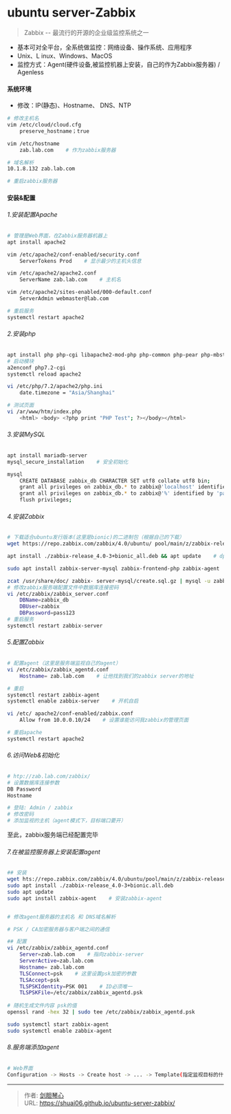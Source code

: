 # ubuntu server-Zabbix




>Zabbix -- 最流行的开源的企业级监控系统之一

- 基本可对全平台，全系统做监控：网络设备、操作系统、应用程序
- Unix、L inux、Windows、MacOS
- 监控方式：Agent(硬件设备,被监控机器上安装，自己的作为Zabbix服务器) / Agenless

#### 系统环境

- 修改：IP(静态)、Hostname、 DNS、NTP
```bash
# 修改主机名
vim /etc/cloud/cloud.cfg
    preserve_hostname；true

vim /etc/hostname
    zab.lab.com    # 作为zabbix服务器

# 域名解析
10.1.8.132 zab.lab.com

# 重启zabbix服务器

```

#### 安装&配置
###### 1.安装配置Apache

```bash
# 管理是Web界面，在Zabbix服务器机器上
apt install apache2

vim /etc/apache2/conf-enabled/security.conf
    ServerTokens Prod    # 显示最少的主机头信息

vim /etc/apache2/apache2.conf
    ServerName zab.lab.com    # 主机名

vim /etc/apache2/sites-enabled/000-default.conf
    ServerAdmin webmaster@lab.com

# 重启服务
systemctl restart apache2
```

###### 2.安装php

```bash
apt install php php-cgi libapache2-mod-php php-common php-pear php-mbstring
# 启动模块
a2enconf php7.2-cgi
systemctl reload apache2

vi /etc/php/7.2/apache2/php.ini
    date.timezone = "Asia/Shanghai"

# 测试页面   
vi /ar/www/htm/index.php
    <html> <body> <?php print "PHP Test"; ?></body></html>

```

###### 3.安装MySQL

```bash
apt install mariadb-server
mysql_secure_installation    # 安全初始化

mysql 
    CREATE DATABASE zabbix_db CHARACTER SET utf8 collate utf8 bin;
    grant all privileges on zabbix_db.* to zabbix@'localhost' identified by 'pass123';
    grant all privileges on zabbix_db.* to zabbix@'%' identified by 'pass123';
    flush privileges;

```

###### 4.安装Zabbix

```bash
# 下载适合ubuntu发行版本(这里是bionic)的二进制包（根据自己的下载）
wget https://repo.zabbix.com/zabbix/4.0/ubuntu/ pool/main/z/zabbix-release/zabbix-release_ 4.0-3+bionic_ all.deb

apt install ./zabbix-release_4.0-3+bionic_all.deb && apt update    # dpkg -i xx 也可；增加了一条zabbix官方源的文件

sudo apt install zabbix-server-mysql zabbix-frontend-php zabbix-agent    # 这里zabbix-agent安装是因为把zabbix-server自己也纳入监视范围

zcat /usr/share/doc/ zabbix- server-mysql/create.sql.gz | mysql -u zabbix -p zabbix_db    # zcat 可以查看压缩文件里面的内容；初始化表结构
# 修改zabbix服务端配置文件中数据库连接密码
vi /etc/zabbix/zabbix_server.conf
    DBName=zabbix_db
    DBUser=zabbix
    DBPassword=pass123
# 重启服务
systemctl restart zabbix-server
```

###### 5.配置Zabbix

```bash
# 配置agent（这里是服务端监视自己的agent）
vi /etc/zabbix/zabbix_agentd.conf
    Hostname= zab.lab.com    # 让他找到我们的zabbix server的地址

# 重启
systemctl restart zabbix-agent
systemctl enable zabbix-server    # 开机自启

vi /etc/ apache2/conf-enabled/zabbix.conf
    Allow from 10.0.0.10/24    # 设置谁能访问我zabbix的管理页面

# 重启apache
systemctl restart apache2

```

###### 6.访问Web&初始化

```bash
# htp://zab.lab.com/zabbix/
# 设置数据库连接参数
DB Password
Hostname

# 登陆: Admin / zabbix
# 修改密码
# 添加监视的主机（agent模式下，目标端口要开）

```
至此，zabbix服务端已经配置完毕



###### 7.在被监控服务器上安装配置agent

```bash
## 安装
wget hts://repo.zabbix.com/zabbix/4.0/ubuntu/pool/main/z/zabbix-release/zabbix-release.4.0-3+bionic.all.deb
sudo apt install ./zabbix-release_4.0-3+bionic.all.deb
sudo apt update
sudo apt install zabbix-agent    # 安装zabbix-agent


# 修改agent服务器的主机名 和 DNS域名解析

# PSK / CA加密服务器与客户端之间的通信

## 配置
vi /etc/zabbix/zabbix_agentd.conf
    Server=zab.lab.com    # 指向zabbix-server
    ServerActive=zab.lab.com
    Hostname= zab.lab.com
    TLSConnect=psk    # 这里设置psk加密的参数
    TLSAccept=psk
    TLSPSKIdentity=PSK 001    # ID必须唯一
    TLSPSKFile=/etc/zabbix/zabbix_agentd.psk
    
# 随机生成文件内容 psk的值
openssl rand -hex 32 | sudo tee /etc/zabbix/zabbix_agentd.psk

sudo systemctl start zabbix-agent
sudo systemctl enable zabbix-agent

```

###### 8.服务端添加agent

```bash
# Web界面
Configuration -> Hosts -> Create host -> ... -> Template(指定监视目标的什么服务) -> Security(都选择PSK, agent的id, psk的值)

```























---

> 作者: [剑胆琴心](http://shuai06.github.io)  
> URL: https://shuai06.github.io/ubuntu-server-zabbix/  

